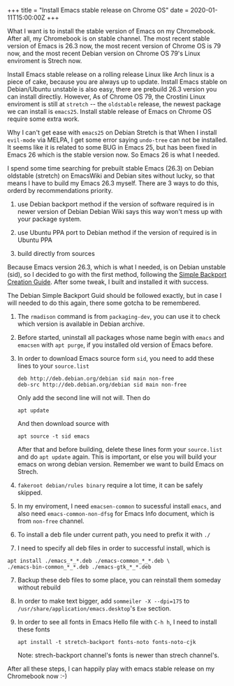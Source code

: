+++
title = "Install Emacs stable release on Chrome OS"
date = 2020-01-11T15:00:00Z
+++

What I want is to install the stable version of Emacs on my Chromebook. After all, my Chromebook is on stable channel. The most recent stable version of Emacs is 26.3 now, the most recent version of Chrome OS is 79 now, and the most recent Debian version on Chrome OS 79's Linux enviroment is Strech now.

Install Emacs stable release on a rolling release Linux like Arch linux is a piece of cake, because you are always up to update.
Install Emacs stable on Debian/Ubuntu unstable is also easy, there are prebuild 26.3 version you can install directliy. However, As of Chrome OS 79, the Crostini Linux enviroment is still at `stretch` -- the `oldstable` release, the newest package we can install is `emacs25`. Install stable release of Emacs on Chrome OS require some extra work.

Why I can't get ease with `emacs25` on Debian Stretch is that When I install `evil-mode` via MELPA, I get some error saying `undo-tree` can not be installed. It seems like it is related to some BUG in Emacs 25, but has been fixed in Emacs 26 which is the stable version now. So Emacs 26 is what I needed.

I spend some time searching for prebuilt stable Emacs (26.3) on Debian oldstable (stretch) on EmacsWiki and Debian sites without lucky, so that means I have to build my Emacs 26.3 myself. There are 3 ways to do this, orderd by recommendations priority.

1. use Debian backport method if the version of software required is in newer version of Debian
    Debian Wiki says this way won't mess up with your package system.

2. use Ubuntu PPA port to Debian method if the version of required is in Ubuntu PPA
3. build directly from sources

Because Emacs version 26.3, which is what I needed, is on Debian unstable (sid), so I decided to go with the first method, following the [Simple Backport Creation Guide][1]. After some tweak, I built and installed it with success.

The Debian Simple Backport Guid should be followed exactly, but in case I will needed to do this again, there some gotcha to be remembered.

1. The `rmadison` command is from `packaging-dev`, you can use it to check which version is available in Debian archive.

2. Before started, uninstall all packages whose name begin with `emacs` and `emacsen` with `apt purge`, if you installed old version of Emacs before.

2. In order to download Emacs source form `sid`, you need to add these lines to your `source.list`
    ```
    deb http://deb.debian.org/debian sid main non-free
    deb-src http://deb.debian.org/debian sid main non-free
    ```
    Only add the second line will not will. Then do
    ```
    apt update
    ```
    And then download source with 
    ```
    apt source -t sid emacs
    ```
    After that and before building, delete these lines form your `source.list` and do `apt update` again. This is important, or else you will build your emacs on wrong debian version. Remember we want to build Emacs on Strech.
    
3. `fakeroot debian/rules binary` require a lot time, it can be safely skipped.

4. In my enviroment, I need `emacsen-common` to sucessful install `emacs`, and also need `emacs-common-non-dfsg` for Emacs Info document, which is from `non-free` channel.

5. To install a deb file under current path, you need to prefix it with `./`

6. I need to specify all deb files in order to successful install, which is
```
apt install ./emacs_*_*.deb ./emacs-common_*_*.deb \
./emacs-bin-common_*_*.deb ./emacs-gtk_*_*.deb
```

7. Backup these deb files to some place, you can reinstall them someday without rebuild

8. In order to make text bigger, add `sommeiler -X --dpi=175` to `/usr/share/application/emacs.desktop`'s `Exe` section.

9. In order to see all fonts in Emacs Hello file with `C-h h`, I need to install these fonts
    ```
    apt install -t stretch-backport fonts-noto fonts-noto-cjk
    ```
	Note: strech-backport channel's fonts is newer than strech channel's.


After all these steps, I can happily play with emacs stable release on my Chromebook now :-)

[1]: https://wiki.debian.org/SimpleBackportCreation


